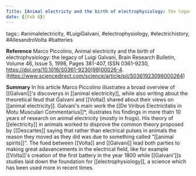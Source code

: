 ```yaml
---
Title: [Animal electricty and the birth of electrophysiology: the legavy of Luigi Galvani]
date: {{Feb 8}}
---
```


tags:: #animalelectricity, #LuigiGalvani, #electrophysiology, #electrichistory, #AllesandroVolta #batteries 

**Reference**
Marco Piccolino,
Animal electricity and the birth of electrophysiology: the legacy of Luigi Galvani,
Brain Research Bulletin,
Volume 46, Issue 5,
1998,
Pages 381-407,
ISSN 0361-9230,
https://doi.org/10.1016/S0361-9230(98)00026-4.
(https://www.sciencedirect.com/science/article/pii/S0361923098000264)

**Summary**
In his article Marco Piccolino illustrates a broad overview of [[Galvani]]'s discoverys in [[animal electricity]], while also writing about the theoretical feud that Galvani and [[Volta]] shared about their views on [[animal electricity]]. Galvani's main work the [[De Viribus Electricitatis in Motu Musculari Commentarius]]*, illustrates his findings in more thatn 10 years of research on animal electricity (mostly in frogs). His theory of [[electricity]] in animals worked to disprove the common theory proposed by [[Descartes]] saying that rather than electrical pulses in animals the reason they moved as they did was due to something called "[[animal spirits]]". The fued between [[Volta]] and [[Galvani]] lead both parties to making great adavancements in the electrical field, like for example [[Volta]]'s creation of the first battery in the year 1800 while [[Galvani']]s studies laid down the foundation for [[electrophysiology]], a science which has been used more in recent times. 


